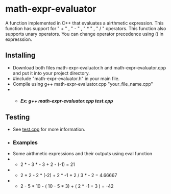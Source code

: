 # math-expr-evaluator
A function implemented in C++ that evaluates a airthmetic expression. This function has support for " + " , " - " , " * " , " / " operators. This function also supports unary operators. You can change operator precedence using () in expresssion.

## Installing
- Download both files math-expr-evaluator.h and math-expr-evaluator.cpp and put it into your project directory.
- #include "math-expr-evaluator.h" in your main file.
- Compile using g++ math-expr-evaluator.cpp "your_file_name.cpp"
- - ##### Ex: g++ math-expr-evaluator.cpp test.cpp

## Testing
- See [test.cpp](test.cpp) for more information.
- ### Examples
- Some airthmetic expressions and their outputs using eval function
- - 2 * - 3 * - 3 + 2 - (-1) = 21
- - 2 + 2 - 2 * (-2) + 2 * -1 + 2 / 3 * - 2 = 4.66667
- - 2 - 5 * 10 - ( 10 - 5 * 3) + ( 2 * -1 + 3 ) = -42
